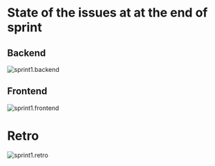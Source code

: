 # State of the issues at at the end of sprint

## Backend
![sprint1.backend](/sprint1-backend.png)

## Frontend
![sprint1.frontend](/sprint1-frontend.png)

# Retro
![sprint1.retro](/sprint1-retro.png)